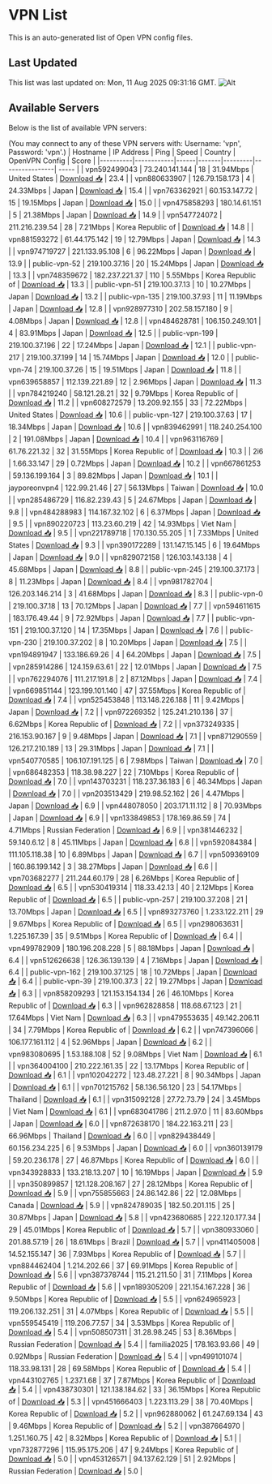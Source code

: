 # VPN List

This is an auto-generated list of Open VPN config files.

## Last Updated

This list was last updated on: Mon, 11 Aug 2025 09:31:16 GMT.
![Alt](https://repobeats.axiom.co/api/embed/186b98318ef1479477931607c1ad7d823f12451f.svg "Repobeats analytics image")

## Available Servers

Below is the list of available VPN servers:

(You may connect to any of these VPN servers with: Username: 'vpn', Password: 'vpn'.)
| Hostname | IP Address | Ping | Speed | Country | OpenVPN Config | Score |
|----------|------------|------|-------|---------|----------------| ----- |
| vpn592499043 | 73.240.141.144 | 18 | 31.94Mbps | United States | [Download 📥](./configs/server_0_US.ovpn) | 23.4 |
| vpn880633907 | 126.79.158.173 | 4 | 24.33Mbps | Japan | [Download 📥](./configs/server_1_JP.ovpn) | 15.4 |
| vpn763362921 | 60.153.147.72 | 15 | 19.15Mbps | Japan | [Download 📥](./configs/server_2_JP.ovpn) | 15.0 |
| vpn475858293 | 180.14.61.151 | 5 | 21.38Mbps | Japan | [Download 📥](./configs/server_3_JP.ovpn) | 14.9 |
| vpn547724072 | 211.216.239.54 | 28 | 7.21Mbps | Korea Republic of | [Download 📥](./configs/server_4_KR.ovpn) | 14.8 |
| vpn881593272 | 61.44.175.142 | 19 | 12.79Mbps | Japan | [Download 📥](./configs/server_5_JP.ovpn) | 14.3 |
| vpn974719727 | 221.133.95.108 | 6 | 96.22Mbps | Japan | [Download 📥](./configs/server_6_JP.ovpn) | 13.9 |
| public-vpn-52 | 219.100.37.16 | 20 | 15.24Mbps | Japan | [Download 📥](./configs/server_7_JP.ovpn) | 13.3 |
| vpn748359672 | 182.237.221.37 | 110 | 5.55Mbps | Korea Republic of | [Download 📥](./configs/server_8_KR.ovpn) | 13.3 |
| public-vpn-51 | 219.100.37.13 | 10 | 10.27Mbps | Japan | [Download 📥](./configs/server_9_JP.ovpn) | 13.2 |
| public-vpn-135 | 219.100.37.93 | 11 | 11.19Mbps | Japan | [Download 📥](./configs/server_10_JP.ovpn) | 12.8 |
| vpn928977310 | 202.58.157.180 | 9 | 4.08Mbps | Japan | [Download 📥](./configs/server_11_JP.ovpn) | 12.8 |
| vpn484628781 | 106.150.249.101 | 4 | 83.91Mbps | Japan | [Download 📥](./configs/server_12_JP.ovpn) | 12.5 |
| public-vpn-199 | 219.100.37.196 | 22 | 17.24Mbps | Japan | [Download 📥](./configs/server_13_JP.ovpn) | 12.1 |
| public-vpn-217 | 219.100.37.199 | 14 | 15.74Mbps | Japan | [Download 📥](./configs/server_14_JP.ovpn) | 12.0 |
| public-vpn-74 | 219.100.37.26 | 15 | 19.51Mbps | Japan | [Download 📥](./configs/server_15_JP.ovpn) | 11.8 |
| vpn639658857 | 112.139.221.89 | 12 | 2.96Mbps | Japan | [Download 📥](./configs/server_16_JP.ovpn) | 11.3 |
| vpn784219240 | 58.121.28.21 | 32 | 9.79Mbps | Korea Republic of | [Download 📥](./configs/server_17_KR.ovpn) | 11.2 |
| vpn608272579 | 13.209.92.155 | 33 | 72.22Mbps | United States | [Download 📥](./configs/server_18_US.ovpn) | 10.6 |
| public-vpn-127 | 219.100.37.63 | 17 | 18.34Mbps | Japan | [Download 📥](./configs/server_19_JP.ovpn) | 10.6 |
| vpn839462991 | 118.240.254.100 | 2 | 191.08Mbps | Japan | [Download 📥](./configs/server_20_JP.ovpn) | 10.4 |
| vpn963116769 | 61.76.221.32 | 32 | 31.55Mbps | Korea Republic of | [Download 📥](./configs/server_21_KR.ovpn) | 10.3 |
| 2i6 | 1.66.33.147 | 29 | 0.72Mbps | Japan | [Download 📥](./configs/server_22_JP.ovpn) | 10.2 |
| vpn667861253 | 59.136.199.164 | 3 | 89.82Mbps | Japan | [Download 📥](./configs/server_23_JP.ovpn) | 10.1 |
| jayporeonvpn4 | 122.99.21.46 | 27 | 56.13Mbps | Taiwan | [Download 📥](./configs/server_24_TW.ovpn) | 10.0 |
| vpn285486729 | 116.82.239.43 | 5 | 24.67Mbps | Japan | [Download 📥](./configs/server_25_JP.ovpn) | 9.8 |
| vpn484288983 | 114.167.32.102 | 6 | 6.37Mbps | Japan | [Download 📥](./configs/server_26_JP.ovpn) | 9.5 |
| vpn890220723 | 113.23.60.219 | 42 | 14.93Mbps | Viet Nam | [Download 📥](./configs/server_27_VN.ovpn) | 9.5 |
| vpn221789718 | 170.130.55.205 | 1 | 7.33Mbps | United States | [Download 📥](./configs/server_28_US.ovpn) | 9.3 |
| vpn390172289 | 131.147.15.145 | 6 | 19.64Mbps | Japan | [Download 📥](./configs/server_29_JP.ovpn) | 9.0 |
| vpn829072158 | 126.103.143.138 | 4 | 45.68Mbps | Japan | [Download 📥](./configs/server_30_JP.ovpn) | 8.8 |
| public-vpn-245 | 219.100.37.173 | 8 | 11.23Mbps | Japan | [Download 📥](./configs/server_31_JP.ovpn) | 8.4 |
| vpn981782704 | 126.203.146.214 | 3 | 41.68Mbps | Japan | [Download 📥](./configs/server_32_JP.ovpn) | 8.3 |
| public-vpn-0 | 219.100.37.18 | 13 | 70.12Mbps | Japan | [Download 📥](./configs/server_33_JP.ovpn) | 7.7 |
| vpn594611615 | 183.176.49.44 | 9 | 72.92Mbps | Japan | [Download 📥](./configs/server_34_JP.ovpn) | 7.7 |
| public-vpn-151 | 219.100.37.120 | 14 | 17.35Mbps | Japan | [Download 📥](./configs/server_35_JP.ovpn) | 7.6 |
| public-vpn-230 | 219.100.37.202 | 8 | 10.20Mbps | Japan | [Download 📥](./configs/server_36_JP.ovpn) | 7.5 |
| vpn194891947 | 133.186.69.26 | 4 | 64.20Mbps | Japan | [Download 📥](./configs/server_37_JP.ovpn) | 7.5 |
| vpn285914286 | 124.159.63.61 | 22 | 12.01Mbps | Japan | [Download 📥](./configs/server_38_JP.ovpn) | 7.5 |
| vpn762294076 | 111.217.191.8 | 2 | 87.12Mbps | Japan | [Download 📥](./configs/server_39_JP.ovpn) | 7.4 |
| vpn669851144 | 123.199.101.140 | 47 | 37.55Mbps | Korea Republic of | [Download 📥](./configs/server_40_KR.ovpn) | 7.4 |
| vpn525453848 | 113.148.226.188 | 11 | 9.42Mbps | Japan | [Download 📥](./configs/server_41_JP.ovpn) | 7.2 |
| vpn972269352 | 125.241.210.136 | 37 | 6.62Mbps | Korea Republic of | [Download 📥](./configs/server_42_KR.ovpn) | 7.2 |
| vpn373249335 | 216.153.90.167 | 9 | 9.48Mbps | Japan | [Download 📥](./configs/server_43_JP.ovpn) | 7.1 |
| vpn871290559 | 126.217.210.189 | 13 | 29.31Mbps | Japan | [Download 📥](./configs/server_44_JP.ovpn) | 7.1 |
| vpn540770585 | 106.107.191.125 | 6 | 7.98Mbps | Taiwan | [Download 📥](./configs/server_45_TW.ovpn) | 7.0 |
| vpn686482353 | 118.38.98.227 | 22 | 7.10Mbps | Korea Republic of | [Download 📥](./configs/server_46_KR.ovpn) | 7.0 |
| vpn143703231 | 118.237.36.183 | 6 | 46.34Mbps | Japan | [Download 📥](./configs/server_47_JP.ovpn) | 7.0 |
| vpn203513429 | 219.98.52.162 | 26 | 4.47Mbps | Japan | [Download 📥](./configs/server_48_JP.ovpn) | 6.9 |
| vpn448078050 | 203.171.11.112 | 8 | 70.93Mbps | Japan | [Download 📥](./configs/server_49_JP.ovpn) | 6.9 |
| vpn133849853 | 178.169.86.59 | 74 | 4.71Mbps | Russian Federation | [Download 📥](./configs/server_50_RU.ovpn) | 6.9 |
| vpn381446232 | 59.140.6.12 | 8 | 45.11Mbps | Japan | [Download 📥](./configs/server_51_JP.ovpn) | 6.8 |
| vpn592084384 | 111.105.118.38 | 10 | 6.89Mbps | Japan | [Download 📥](./configs/server_52_JP.ovpn) | 6.7 |
| vpn509369109 | 160.86.199.142 | 3 | 38.27Mbps | Japan | [Download 📥](./configs/server_53_JP.ovpn) | 6.6 |
| vpn703682277 | 211.244.60.179 | 28 | 6.26Mbps | Korea Republic of | [Download 📥](./configs/server_54_KR.ovpn) | 6.5 |
| vpn530419314 | 118.33.42.13 | 40 | 2.12Mbps | Korea Republic of | [Download 📥](./configs/server_55_KR.ovpn) | 6.5 |
| public-vpn-257 | 219.100.37.208 | 21 | 13.70Mbps | Japan | [Download 📥](./configs/server_56_JP.ovpn) | 6.5 |
| vpn893273760 | 1.233.122.211 | 29 | 9.67Mbps | Korea Republic of | [Download 📥](./configs/server_57_KR.ovpn) | 6.5 |
| vpn298063631 | 1.225.167.39 | 35 | 9.51Mbps | Korea Republic of | [Download 📥](./configs/server_58_KR.ovpn) | 6.4 |
| vpn499782909 | 180.196.208.228 | 5 | 88.18Mbps | Japan | [Download 📥](./configs/server_59_JP.ovpn) | 6.4 |
| vpn512626638 | 126.36.139.139 | 4 | 7.16Mbps | Japan | [Download 📥](./configs/server_60_JP.ovpn) | 6.4 |
| public-vpn-162 | 219.100.37.125 | 18 | 10.72Mbps | Japan | [Download 📥](./configs/server_61_JP.ovpn) | 6.4 |
| public-vpn-39 | 219.100.37.3 | 22 | 19.27Mbps | Japan | [Download 📥](./configs/server_62_JP.ovpn) | 6.3 |
| vpn858209293 | 121.153.154.134 | 26 | 46.10Mbps | Korea Republic of | [Download 📥](./configs/server_63_KR.ovpn) | 6.3 |
| vpn962828858 | 118.68.67.123 | 21 | 17.64Mbps | Viet Nam | [Download 📥](./configs/server_64_VN.ovpn) | 6.3 |
| vpn479553635 | 49.142.206.11 | 34 | 7.79Mbps | Korea Republic of | [Download 📥](./configs/server_65_KR.ovpn) | 6.2 |
| vpn747396066 | 106.177.161.112 | 4 | 52.96Mbps | Japan | [Download 📥](./configs/server_66_JP.ovpn) | 6.2 |
| vpn983080695 | 1.53.188.108 | 52 | 9.08Mbps | Viet Nam | [Download 📥](./configs/server_67_VN.ovpn) | 6.1 |
| vpn364004100 | 210.222.161.35 | 22 | 13.17Mbps | Korea Republic of | [Download 📥](./configs/server_68_KR.ovpn) | 6.1 |
| vpn102042272 | 123.48.27.221 | 8 | 90.34Mbps | Japan | [Download 📥](./configs/server_69_JP.ovpn) | 6.1 |
| vpn701215762 | 58.136.56.120 | 23 | 54.17Mbps | Thailand | [Download 📥](./configs/server_70_TH.ovpn) | 6.1 |
| vpn315092128 | 27.72.73.79 | 24 | 3.45Mbps | Viet Nam | [Download 📥](./configs/server_71_VN.ovpn) | 6.1 |
| vpn683041786 | 211.2.97.0 | 11 | 83.60Mbps | Japan | [Download 📥](./configs/server_72_JP.ovpn) | 6.0 |
| vpn872638170 | 184.22.163.211 | 23 | 66.96Mbps | Thailand | [Download 📥](./configs/server_73_TH.ovpn) | 6.0 |
| vpn829438449 | 60.156.234.225 | 6 | 9.53Mbps | Japan | [Download 📥](./configs/server_74_JP.ovpn) | 6.0 |
| vpn360139179 | 59.20.236.178 | 27 | 46.87Mbps | Korea Republic of | [Download 📥](./configs/server_75_KR.ovpn) | 6.0 |
| vpn343928833 | 133.218.13.207 | 10 | 16.19Mbps | Japan | [Download 📥](./configs/server_76_JP.ovpn) | 5.9 |
| vpn350899857 | 121.128.208.167 | 27 | 28.12Mbps | Korea Republic of | [Download 📥](./configs/server_77_KR.ovpn) | 5.9 |
| vpn755855663 | 24.86.142.86 | 22 | 12.08Mbps | Canada | [Download 📥](./configs/server_78_CA.ovpn) | 5.9 |
| vpn824789035 | 182.50.201.115 | 25 | 30.87Mbps | Japan | [Download 📥](./configs/server_79_JP.ovpn) | 5.8 |
| vpn423680685 | 222.120.177.34 | 29 | 45.01Mbps | Korea Republic of | [Download 📥](./configs/server_80_KR.ovpn) | 5.7 |
| vpn380933060 | 201.88.57.19 | 26 | 18.61Mbps | Brazil | [Download 📥](./configs/server_81_BR.ovpn) | 5.7 |
| vpn411405008 | 14.52.155.147 | 36 | 7.93Mbps | Korea Republic of | [Download 📥](./configs/server_82_KR.ovpn) | 5.7 |
| vpn884462404 | 1.214.202.66 | 37 | 69.91Mbps | Korea Republic of | [Download 📥](./configs/server_83_KR.ovpn) | 5.6 |
| vpn387378744 | 115.21.211.50 | 31 | 7.11Mbps | Korea Republic of | [Download 📥](./configs/server_84_KR.ovpn) | 5.6 |
| vpn189305209 | 221.154.167.228 | 36 | 9.50Mbps | Korea Republic of | [Download 📥](./configs/server_85_KR.ovpn) | 5.5 |
| vpn624965923 | 119.206.132.251 | 31 | 4.07Mbps | Korea Republic of | [Download 📥](./configs/server_86_KR.ovpn) | 5.5 |
| vpn559545419 | 119.206.77.57 | 34 | 3.53Mbps | Korea Republic of | [Download 📥](./configs/server_87_KR.ovpn) | 5.4 |
| vpn508507311 | 31.28.98.245 | 53 | 8.36Mbps | Russian Federation | [Download 📥](./configs/server_88_RU.ovpn) | 5.4 |
| familia2025 | 178.163.93.66 | 49 | 0.92Mbps | Russian Federation | [Download 📥](./configs/server_89_RU.ovpn) | 5.4 |
| vpn499101074 | 118.33.98.131 | 28 | 69.58Mbps | Korea Republic of | [Download 📥](./configs/server_90_KR.ovpn) | 5.4 |
| vpn443102765 | 1.237.1.68 | 37 | 7.87Mbps | Korea Republic of | [Download 📥](./configs/server_91_KR.ovpn) | 5.4 |
| vpn438730301 | 121.138.184.62 | 33 | 36.15Mbps | Korea Republic of | [Download 📥](./configs/server_92_KR.ovpn) | 5.3 |
| vpn451666403 | 1.223.113.29 | 38 | 70.40Mbps | Korea Republic of | [Download 📥](./configs/server_93_KR.ovpn) | 5.2 |
| vpn962880062 | 61.247.69.134 | 43 | 9.46Mbps | Korea Republic of | [Download 📥](./configs/server_94_KR.ovpn) | 5.2 |
| vpn387664970 | 1.251.160.75 | 42 | 8.32Mbps | Korea Republic of | [Download 📥](./configs/server_95_KR.ovpn) | 5.1 |
| vpn732877296 | 115.95.175.206 | 47 | 9.24Mbps | Korea Republic of | [Download 📥](./configs/server_96_KR.ovpn) | 5.0 |
| vpn453126571 | 94.137.62.129 | 51 | 2.92Mbps | Russian Federation | [Download 📥](./configs/server_97_RU.ovpn) | 5.0 |
